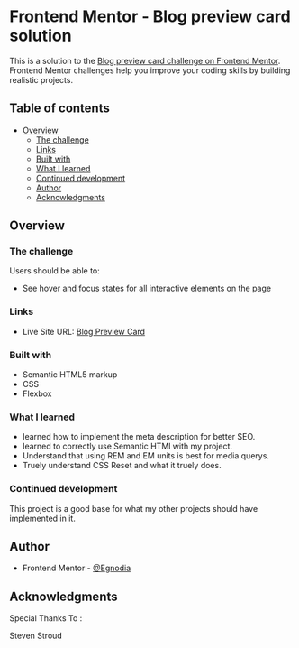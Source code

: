 # Frontend Mentor - Blog preview card solution

This is a solution to the [Blog preview card challenge on Frontend Mentor](https://www.frontendmentor.io/challenges/blog-preview-card-ckPaj01IcS). Frontend Mentor challenges help you improve your coding skills by building realistic projects. 

## Table of contents

- [Overview](#overview)
  - [The challenge](#the-challenge)
  - [Links](#links)
  - [Built with](#built-with)
  - [What I learned](#what-i-learned)
  - [Continued development](#continued-development)
  - [Author](#author)
  - [Acknowledgments](#acknowledgments)


## Overview

### The challenge

Users should be able to:

- See hover and focus states for all interactive elements on the page


### Links

- Live Site URL: [Blog Preview Card](https://blogpreviewcardegno.netlify.app)


### Built with

- Semantic HTML5 markup
- CSS 
- Flexbox


### What I learned

- learned how to implement the meta description for better SEO.
- learned to correctly use Semantic HTMl with my project.
- Understand that using REM and EM units is best for media querys.
- Truely understand CSS Reset and what it truely does.

### Continued development

This project is a good base for what my other projects should have implemented in it.


## Author
- Frontend Mentor - [@Egnodia](https://www.frontendmentor.io/profile/Egnodia)


## Acknowledgments

Special Thanks To :

Steven Stroud 

